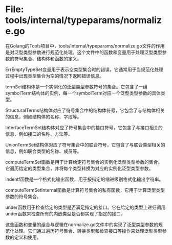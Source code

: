 # File: tools/internal/typeparams/normalize.go

在Golang的Tools项目中，tools/internal/typeparams/normalize.go文件的作用是对泛型类型参数进行规范化处理。这个文件中的函数和变量用于处理泛型类型参数的符号集合、结构体和函数的定义。

ErrEmptyTypeSet变量用于表示空类型集合时的错误，它通常用于当规范化处理过程中出现类型集合为空的情况下返回错误信息。

termSet结构体是一个实例化的泛型类型参数符号的集合。它包含了一组symbolTerm结构体的实例，每一个symbolTerm对应一个泛型类型参数的具体类型。

StructuralTerms结构体对应了符号集合中的结构体符号，它包含了与结构体相关的信息，例如结构体的名称、字段等。

InterfaceTermSet结构体对应了符号集合中的接口符号，它包含了与接口相关的信息，例如接口的名称、方法等。

UnionTermSet结构体对应了符号集合中的联合符号，它包含了与联合类型相关的信息，例如联合类型的名称、成员等。

computeTermSet函数是用于计算给定符号集合的实例化泛型类型参数的集合。它遍历给定的类型集合，并将每个类型转换为对应的实例化泛型类型参数。

indentf函数是一个格式化输出函数，用于按指定的缩进级别格式化输出字符串。

computeTermSetInternal函数是计算符号集合的私有函数，它用于计算泛型类型参数的符号集合。

under函数用于检查给定的类型是否满足指定的接口。它在给定的类型上递归调用under函数来检查所有的内嵌类型是否都实现了指定的接口。

这些函数和变量的组合与逻辑在normalize.go文件中的实现了泛型类型参数的规范化处理。它们通过遍历符号集合、转换类型和检查接口等操作来处理泛型类型参数的定义和使用。

